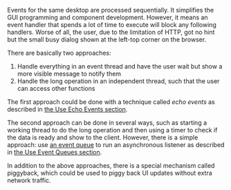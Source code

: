 Events for the same desktop are processed sequentially. It simplifies
the GUI programming and component development. However, it means an
event handler that spends a lot of time to execute will block any
following handlers. Worse of all, the user, due to the limitation of
HTTP, got no hint but the small busy dialog shown at the left-top corner
on the browser.

There are basically two approaches:

1.  Handle everything in an event thread and have the user wait but show
    a more visible message to notify them
2.  Handle the long operation in an independent thread, such that the
    user can access other functions

The first approach could be done with a technique called *echo events*
as described in [the Use Echo Events section]({{site.baseurl}}/zk_dev_ref/ui_patterns/use_echo_events).

The second approach can be done in several ways, such as starting a
working thread to do the long operation and then using a timer to check
if the data is ready and show to the client. However, there is a simple
approach: use [an event queue]({{site.baseurl}}/zk_dev_ref/event_handling/event_queues)
to run an asynchronous listener as described in [the Use Event Queues section]({{site.baseurl}}/zk_dev_ref/ui_patterns/use_event_queues).

In addition to the above approaches, there is a special mechanism called
piggyback, which could be used to piggy back UI updates without extra
network traffic.
